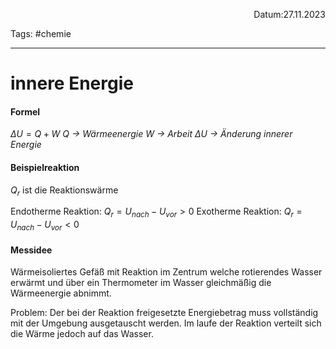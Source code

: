 <p align="right">Datum:27.11.2023</p>

Tags: #chemie 

---

# innere Energie
#### Formel
$\Delta U = Q + W$
*Q → Wärmeenergie
W → Arbeit
$\Delta U$ → Änderung innerer Energie*

#### Beispielreaktion

$Q_r$ ist die Reaktionswärme

Endotherme Reaktion:  $Q_r = U_{nach} - U_{vor} > 0$
Exotherme Reaktion: $Q_r = U_{nach} - U_{vor} < 0$


#### Messidee

Wärmeisoliertes Gefäß mit Reaktion im Zentrum welche rotierendes Wasser erwärmt und über ein Thermometer im Wasser gleichmäßig die Wärmeenergie abnimmt.


Problem: Der bei der Reaktion freigesetzte Energiebetrag muss vollständig mit der Umgebung ausgetauscht werden. Im laufe der Reaktion verteilt sich die Wärme jedoch auf das Wasser.

